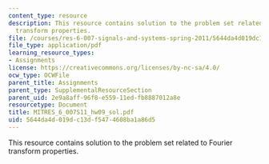 ```yaml
---
content_type: resource
description: This resource contains solution to the problem set related to Fourier
  transform properties.
file: /courses/res-6-007-signals-and-systems-spring-2011/5644da4d019dc13df5474608ba1a86d5_MITRES_6_007S11_hw09_sol.pdf
file_type: application/pdf
learning_resource_types:
- Assignments
license: https://creativecommons.org/licenses/by-nc-sa/4.0/
ocw_type: OCWFile
parent_title: Assignments
parent_type: SupplementalResourceSection
parent_uid: 2e9a8aff-96f8-e559-11ed-fb8887012a8e
resourcetype: Document
title: MITRES_6_007S11_hw09_sol.pdf
uid: 5644da4d-019d-c13d-f547-4608ba1a86d5
---
```

This resource contains solution to the problem set related to Fourier transform properties.